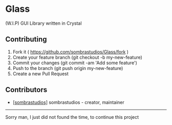 # Glass

(W.I.P) GUI Library written in Crystal


## Contributing

1. Fork it ( https://github.com/sombrastudios/Glass/fork )
2. Create your feature branch (git checkout -b my-new-feature)
3. Commit your changes (git commit -am 'Add some feature')
4. Push to the branch (git push origin my-new-feature)
5. Create a new Pull Request

## Contributors

* [[sombrastudios]](https://github.com/sombrastudios) sombrastudios - creator, maintainer



---

Sorry man, I just did not found the time, to continue this project 
